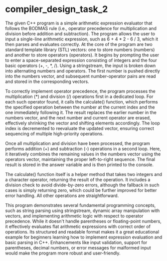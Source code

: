 # compiler_design_task_2

The given C++ program is a simple arithmetic expression evaluator that follows the BODMAS rule (i.e., operator precedence for multiplication and division before addition and subtraction). The program allows the user to input a single-line arithmetic expression, such as 6 + 4 * 2 - 6 / 3, which it then parses and evaluates correctly. At the core of the program are two standard template library (STL) vectors: one to store numbers (numbers) and another to store operators (operators). It begins by prompting the user to enter a space-separated expression consisting of integers and the four basic operators (+, -, *, /). Using a stringstream, the input is broken down into alternating numbers and operators. The first number is pushed directly into the numbers vector, and subsequent number-operator pairs are read and stored in the corresponding vectors.

To correctly implement operator precedence, the program processes the multiplication (*) and division (/) operations first in a dedicated loop. For each such operator found, it calls the calculate() function, which performs the specified operation between the number at the current index and the one immediately following it. The result replaces the earlier number in the numbers vector, and the next number and current operator are erased, effectively shrinking the vector and shifting elements accordingly. The loop index is decremented to reevaluate the updated vector, ensuring correct sequencing of multiple high-priority operations.

Once all multiplication and division have been processed, the program performs addition (+) and subtraction (-) operations in a second loop. Here, it iteratively combines the remaining values in the numbers vector using the operators vector, maintaining the proper left-to-right sequence. The final result is stored in the answer variable and is then printed to the console.

The calculate() function itself is a helper method that takes two integers and a character operator, returning the result of the operation. It includes a division check to avoid divide-by-zero errors, although the fallback in such cases is simply returning zero, which could be further improved for better error handling. All other operations are straightforward.

This program demonstrates several fundamental programming concepts, such as string parsing using stringstream, dynamic array manipulation with vectors, and implementing arithmetic logic with respect to operator precedence. While it doesn't handle parentheses or floating-point numbers, it effectively evaluates flat arithmetic expressions with correct order of operations. Its structured and readable format makes it a great educational example for beginners learning how to implement expression evaluation and basic parsing in C++. Enhancements like input validation, support for parentheses, decimal numbers, or error messages for malformed input would make the program more robust and user-friendly.
